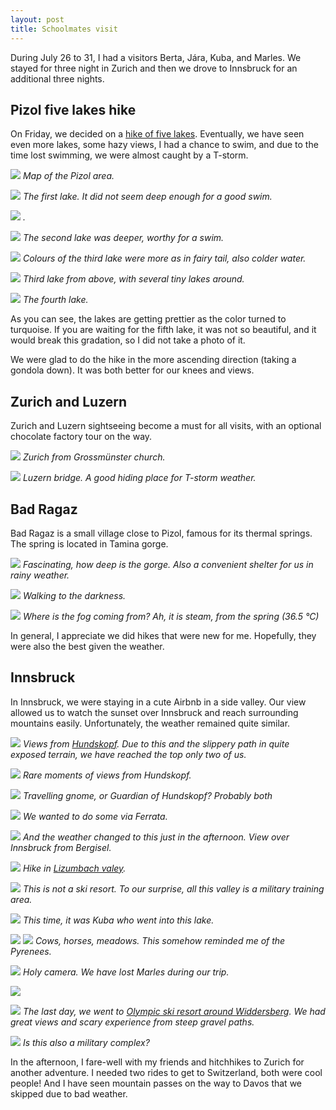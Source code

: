 ```yaml
---
layout: post
title: Schoolmates visit
---
```


During July 26 to 31, I had a visitors Berta, Jára, Kuba, and Marles. We stayed for three night in Zurich and then we drove to Innsbruck for an additional three nights.

## Pizol five lakes hike

On Friday, we decided on a [hike of five lakes](https://www.schweizmobil.ch/en/hiking-in-switzerland/routes/route-0931.html). Eventually, we have seen even more lakes, some hazy views, I had a chance to swim, and due to the time lost swimming, we were almost caught by a T-storm.

![](https://lh3.googleusercontent.com/Uc9edF7FIrUN-msU-ItxmVVITG2NoiCTf-_sfQuNQhIqU5z8XOIpggkvhdSB4coZLK7txj9w5i1MpZt7dbSILu81UZWRi1MXf1ZQOhoVZ_m4BITEn1UP0gYIySEf4CbsMwwVLmV7IDc=w900-h1440-no)
*Map of the Pizol area.*

![](https://lh3.googleusercontent.com/uOE5BVpIqWBb2FVFJC0G0kKiJ3KQdhiULZR8jlCnRN3mSLWHFwhOAWEFv5lWXNuzksjvmSgC1snugiXfcjMXkBhvkyRKa-etKhigrH66_PkvWTx63JOTnziJnTJ27Olw6RGFe4aEz4k=w2160-h1440-no)
*The first lake. It did not seem deep enough for a good swim.*

![](https://lh3.googleusercontent.com/9MqI0ElVCeCTEStTMXaCpF1fNAZXo8yQWn5N2tayNc2uaMnv952js46CDp_yZGAdR4-za54LbtUQuG7FM-gULClI8_7WtQA2Oivp7AKNx0PDqg-HmNx9VMSS1U2sDZl8XK69qQA480Y=w2160-h1440-no)
*.*

![](https://lh3.googleusercontent.com/LwA1Kw8nAKz-9Mh-8lvBu-T4w0Lp3XuCA17fJicZscQ6pHPCDN5BdgpXvtqEnVpVHvHejjvQ2dBDbsS2NVOmA7fDDNRVNG_qFOcS_ko0diML5oSn2m6NwkY3op3AV0Zn0MOKuQO81wA=w2160-h1440-no)
*The second lake was deeper, worthy for a swim.*

![](https://lh3.googleusercontent.com/L2RwpCP8vmbR44aNN_Uwr3aKbN7IMj21h14DALfNgUSPvcDavnDqFxBovvnlACx_rhIR06LqqTNjxirv0S6mglp9n1nX0svzq1gF_FDccFv0xJPod3uZ_ZWU2dIeRDgKL2N7Ed_RzTU=w706-h310-no)
*Colours of the third lake were more as in fairy tail, also colder water.*

![](https://lh3.googleusercontent.com/Vn0dqCGxs4MJFhkFKRB1N45aGmdnLxuJOiJGH8bfi1NoOgyRuJMVGoxHahP7npDpFB5PblRvWUEHNPF-kSd259cf7Y4xQWR8r8-YJSi3dlCTNi8Vi5Djx4w-iAkReHTAQT1liVnFb2I=w2160-h1440-no)
*Third lake from above, with several tiny lakes around.*

![](https://lh3.googleusercontent.com/mm4Djl8vOXPXb_LiNofv-MgaHubYVdjpyrT_DHpIeTM-s0mYAxP0v_YUjfFPtaFbb22U4vfHgF1bwasMBB2VzTgWvFX3QlwspucL53GjZYWjp8tc5LupFeyUbb48ZnLzbgcokGsD8Aw=w2560-h841-no)
*The fourth lake.*

As you can see, the lakes are getting prettier as the color turned to turquoise. If you are waiting for the fifth lake, it was not so beautiful, and it would break this gradation, so I did not take a photo of it.

We were glad to do the hike in the more ascending direction (taking a gondola down). It was both better for our knees and views.

## Zurich and Luzern

Zurich and Luzern sightseeing become a must for all visits, with an optional chocolate factory tour on the way. 

![](https://lh3.googleusercontent.com/d2Uk2FIt1UvzZJECAY2wuye2cBBbOpEI-jBEj8j_Ob7aLHaPiguEJSdhZjbL-nkJJYC-dd0PEVTyiLLPRBwFHxuyuwcmT3TMdQf30uXkb7bthG-8KcXEtiKAf2ovK0DTIOpuduP5Rr0=w1034-h352-no)
*Zurich from Grossmünster church.*

![](https://lh3.googleusercontent.com/4EXCJOoPyr_y6qwMV_BxJQw0W6HpnMKzDcnCDD-YyKGB86Gx7fTAZXuEdpLMEyKFkEwwxBCAkiW9rtfm210LCTEEPT2h5wCoMRpxU_6jEnEyiW98hEQzQmiUVXeg8VSUsjMys8LXMMg=w2160-h1440-no)
*Luzern bridge. A good hiding place for T-storm weather.*

## Bad Ragaz

Bad Ragaz is a small village close to Pizol, famous for its thermal springs. The spring is located in Tamina gorge.

![](https://lh3.googleusercontent.com/EHBuRUGUPYxA2HSItz8KdqeG-AMs8GzyoGtLTYZO7c38Eu56YZfqtQ21CKnKM9L6RU41xuTwK61BGAJC9aGtf6jXvnkZU9z7IibPDqyQhvu_OAvRGMTTZVsixvkKNzUB0Cos57k9fV8=w2160-h1440-no)
*Fascinating, how deep is the gorge. Also a convenient shelter for us in rainy weather.*

![](https://lh3.googleusercontent.com/sUTtt25RBxyKzeAnyLH5skpdfTWTMYaGl_y85IEnTTmU8Q3tS2kYIJnM2XyFGn2y5qrrza4fHtixZHrxqwAJ9D4NCFvOlVHsNr168jBAAxUuM6DlOz5O80BGfcQk1TNDK1V91zWP1AA=w2160-h1440-no)
*Walking to the darkness.*

![](https://lh3.googleusercontent.com/3dJuL1RPySRfQeoVq4sf7gmuhqMklBmRuAgG_G2cPMCYyy_QNn-zfXxZc4j4DJhOi6Roh1l7l5Pi-qRPWT9GtO547DPVP66isUyemnhdgE-19pmcJMwNEFNT6un8QobI03QAPL9nRN4=w960-h1440-no)
*Where is the fog coming from? Ah, it is steam, from the spring (36.5 °C)*

In general, I appreciate we did hikes that were new for me. Hopefully, they were also the best given the weather.

## Innsbruck

In Innsbruck, we were staying in a cute Airbnb in a side valley. Our view allowed us to watch the sunset over Innsbruck and reach surrounding mountains easily. Unfortunately, the weather remained quite similar.

![](https://lh3.googleusercontent.com/LuJ_BQnXMII4cqNSsoX4foOo-le3M9IhMnbi_s1Dhnp3VI-c5lQHufI7ZiBCNoPSr1ujXqhlF1v-SMx13uptJra3j5HuWCYuUex4XPDjrLaha83Yr7Kpai7j7d0iUy3qtQJ3IFwOK2A=w2160-h1440-no)
*Views from [Hundskopf](https://en.mapy.cz/s/3xzlb). Due to this and the slippery path in quite exposed terrain, we have reached the top only two of us.*

![](https://lh3.googleusercontent.com/brk100kmBT39ffIK_w41AjolQG_5dpd9aTh1Jvf5xf29VhtVX7Ccxgbs24tAyQ_AisVp6IftBLWSITgot2rk-TMCkfOF1FZrCqM0IOE4Ao1qzgLlDOy6T-ASdfWqNyq66am9d7jKPuo=w960-h1440-no)
*Rare moments of views from Hundskopf.*

![](https://lh3.googleusercontent.com/Eh9rY0b9q68HFH4qmYdSV8nJ1vtDN2_Z80S5i2rO_Ri5wMrPdwiDMRU11m4T1MeLMTnn1539RdS28_CderAyLcYug51sny_vzld-pzKYjtg3hwQ4x5oRvd38Y7E9zSpOblAsgXrnoQE=w2160-h1440-no)
*Travelling gnome, or Guardian of Hundskopf? Probably both*

![](https://lh3.googleusercontent.com/T7plAxXrQJhP1Cu_f_6nToo3T_DXcycMbzV2js75Tqm_Jd6j0kox-vkfs7VqGnaxXE_HU8maRJCgaWZ3ju-602VdTfTDHt3EXgPzr9rrkZvNBzOK3W_JSbNIdw_qNqJPmxz8SjbcUFQ=w2200-h1238-no)
*We wanted to do some via Ferrata.*

![](https://lh3.googleusercontent.com/UmAeku7TCxmqqnAwlYpTnVftxKrD61AWZdO8Oq_zQrgDzCHFRY8Qdyol7dhUIktGTzFTMipInxzOnQvC6c-xyQycpIGg-FsIP5i8kftQ8LE7O_5t_KQB_mtU4H7C3MpWbuCTN1AcOl4=w2160-h1440-no)
*And the weather changed to this just in the afternoon. View over Innsbruck from Bergisel.*

![](https://lh3.googleusercontent.com/9rUMOixvUALwKbB6zZxKeGfc2_bqIpk-TwRpnUKkrLAbexTR-9pP82S4IniSmC6EEM0hjS3XzOQNTGhfl83MywlKZGDUC-dfYqAyszdJxRw2MgQSS0p56HvBrqfnLKpSghOPE-GWgVE=w2160-h1440-no)
*Hike in [Lizumbach valey](https://en.mapy.cz/s/3xzo4).*

![](https://lh3.googleusercontent.com/H5T0zQ8jNeVeqmhH69dxCttxUZuTa0pCPcRbi_jCvNZNG1glru4Vek_JabIwb70uBptVtq22DhNjXHacKq2vrh4XHzs_8oK0UJNHCAn6dbhdoaVZmkmVaXykbIcS0QZPsee0lWZeYy8=w2160-h1440-no)
*This is not a ski resort. To our surprise, all this valley is a military training area.*

![](https://lh3.googleusercontent.com/qKZzPWslNo-1YvnxhnzEaCWKRIJY3m6HGYGOIWGZR0LuLkyNP6Qf-TZbyPfSWKmKB0OYS0IM0Ia1I85R07HBB_Jf5kiRlaydw2_eODc87javPgIpk15kikRUScw6Xvj-HPps2YKiyeg=w2200-h781-no)
*This time, it was Kuba who went into this lake.*

![](https://lh3.googleusercontent.com/VnfPnwRG368Bkluu2ZxtXJ3gEi1sSBIhL_tEytZQxUOm0m-6E2aM8sfvk6e17sM_N-LEPOC54szqgZb0RFrwTaStHq3rjKSYqZQGzjlF2alMVfADiIJ66E2qbSD9UPQcytoOqnOCtrU=w2160-h1440-no)
![](https://lh3.googleusercontent.com/lS3dZSsRIDii414e7elJoVa3WgIEi3xoDPwPg93vUpwFnASO_avkDwghjVs2QAPiMXxwnpPFjPeyE2ghXAxgx6-BpQEEDMW6IXyG1NSo0uYT0RztU6NxAddtHxWm1ljAeQGng5b2t7U=w2160-h1440-no)
*Cows, horses, meadows. This somehow reminded me of the Pyrenees.*

![](https://lh3.googleusercontent.com/88XHTG1jn2gxZxObwmpzQA9gQ3O9UTwld0g62wOyaclnUMKrpEXls3MKZgdoDFubgltBwN1mFmkkwj1M_BRxUcHDvzsYwtY4BjhQvrMn5E5HyRwZh4lRduUWR_IPQQB4bbAOzsxDkFs=w2160-h1440-no)
*Holy camera. We have lost Marles during our trip.*

![](https://lh3.googleusercontent.com/R6P__V5YYwm-I4k0VgW8FrHkRVZHddGtLkfNj96GFqynpLGrejTDz2jGIpbLvFv5gqFAhNBz4VcfhuX_-dDYGgtkv4EKZqfXvv4TaD4MujxwpxUDnOSdn5ILBpU1zK00kBos5TY_u5I=w2200-h1238-no)

![](https://lh3.googleusercontent.com/i73Tp1XLsgbJF3WWIin7i4XvRckI3rMQhKkVMynblqwyfA-8mMqjVXdJu6G5dH42fsxqZVHdMWeV5TRy2avuPMDjdd5BAsThmmWNQcO4ebd9hN6dX56jWcwagiMaqI_6MhZt8Ucawjs=w810-h1440-no)
*The last day, we went to [Olympic ski resort around Widdersberg](https://en.mapy.cz/s/3xzrc). We had great views and scary experience from steep gravel paths.*

![](https://lh3.googleusercontent.com/EZLpPpEynnRilfkGNgxHrdZxNCq-eSs5F6VM9DWY6L9NoEIdlI9tQopTlm46bRCNDxzt7KS6PeagNfdi_9mKQX-B10aB8wZM2SyHQ2OgH_myg5oCdoNj7mPq34FI28p9cwkj-eBp8MY=w2200-h1238-no)
*Is this also a military complex?*

In the afternoon, I fare-well with my friends and hitchhikes to Zurich for another adventure. I needed two rides to get to Switzerland, both were cool people! And I have seen mountain passes on the way to Davos that we skipped due to bad weather.
